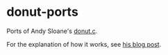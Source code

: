 # donut-ports

Ports of Andy Sloane's [donut.c](https://www.a1k0n.net/2006/09/15/obfuscated-c-donut.html).

For the explanation of how it works, see [his blog post](https://www.a1k0n.net/2011/07/20/donut-math.html).
